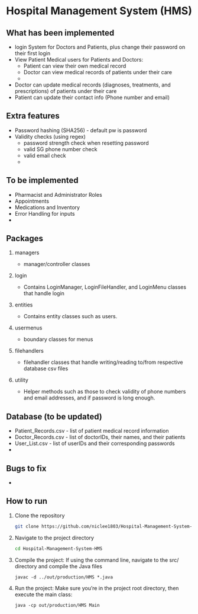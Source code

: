# Hospital Management System (HMS)

## What has been implemented
* login System for Doctors and Patients, plus change their password on their first login
* View Patient Medical users for Patients and Doctors:
  * Patient can view their own medical record
  * Doctor can view medical records of patients under their care
  * 
* Doctor can update medical records (diagnoses, treatments, and prescriptions) of patients under their care
* Patient can update their contact info (Phone number and email)

## Extra features
* Password hashing (SHA256) - default pw is password
* Validity checks (using regex)
  * password strength check when resetting password
  * valid SG phone number check
  * valid email check
  * 

## To be implemented
* Pharmacist and Administrator Roles
* Appointments
* Medications and Inventory
* Error Handling for inputs
* 

## Packages
1. managers
   * manager/controller classes

2. login
   * Contains LoginManager, LoginFileHandler, and LoginMenu classes that handle login

3. entities
   * Contains entity classes such as users.

4. usermenus
   * boundary classes for menus
     
5. filehandlers
   * filehandler classes that handle writing/reading to/from respective database csv files

7. utility
   * Helper methods such as those to check validity of phone numbers and email addresses, and if password is long enough.

## Database (to be updated)
* Patient_Records.csv - list of patient medical record information
* Doctor_Records.csv - list of doctorIDs, their names, and their patients
* User_List.csv - list of userIDs and their corresponding passwords
* 

## Bugs to fix
*

## How to run
1. Clone the repository
   
   ```sh
   git clone https://github.com/niclee1803/Hospital-Management-System-HMS.git
   ```
   
3. Navigate to the project directory
   
   ```sh
   cd Hospital-Management-System-HMS
   ```
   
4. Compile the project: If using the command line, navigate to the src/ directory and compile the Java files
   
   ```
   javac -d ../out/production/HMS *.java
   ```
   
5. Run the project: Make sure you’re in the project root directory, then execute the main class:
   
   ```
   java -cp out/production/HMS Main
   ```
